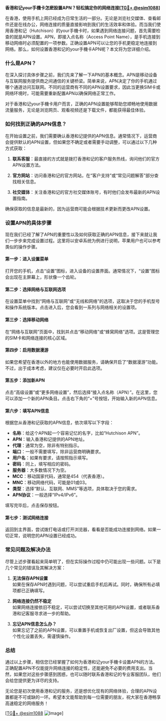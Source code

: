 **香港和记your手機卡怎麽設置APN？轻松搞定你的网络连接[[TG💪+ @esim1088](https://t.me/s/esim1088)]**

在香港，使用手机上网已经成为日常生活的一部分。无论是浏览社交媒体、查看邮件还是在线办公，网络连接的质量直接影响到我们的生活效率和体验。而当我们使用香港和记（Hutchison）的your手機卡时，如果遇到网络连接问题，首先需要检查的就是APN设置。APN，即接入点名称（Access Point Name），是手机连接到移动网络时必须配置的一项参数。正确设置APN可以让您的手机更稳定地连接到网络。那么，如何设置香港和记的your手機卡APN呢？本文将为您详细介绍。

### 什么是APN？

在深入探讨具体步骤之前，我们先来了解一下APN的基本概念。APN是移动设备与互联网服务提供商之间通信的关键桥梁。简单来说，APN决定了你的手机通过哪个通道访问互联网。不同的运营商有不同的APN设置要求，因此当更换SIM卡或网络环境时，可能需要重新配置APN以确保网络正常工作。

对于香港和记your手機卡用户而言，正确的APN设置能够帮助您顺畅地使用数据流量服务，无论是浏览网页、观看视频还是下载文件，都能获得最佳体验。

### 如何找到正确的APN信息？

在开始设置之前，我们需要确认香港和记提供的APN信息。通常情况下，运营商会提供默认的APN设置，但如果您不确定或者需要手动调整，可以通过以下几种方式获取：

1. **联系客服**：最直接的方式就是拨打香港和记的客户服务热线，询问他们的官方APN设置方法。
   
2. **官方网站**：访问香港和记的官方网站，在“客户支持”或“常见问题解答”部分查找相关信息。
   
3. **社交媒体**：关注香港和记的官方社交媒体账号，有时他们会发布最新的APN设置指南。

确保获取的信息是最新的，因为运营商可能会根据技术更新而更改APN设置。

### 设置APN的具体步骤

现在我们已经了解了APN的重要性以及如何获取正确的APN信息，接下来就让我们一步步来完成设置过程。这里将以安卓系统为例进行说明，苹果用户也可以参考类似的操作步骤。

#### 第一步：进入设置菜单

打开您的手机，点击“设置”图标，进入设备的设置界面。通常情况下，“设置”图标会出现在主屏幕上，形状像一个齿轮。

#### 第二步：选择网络与互联网选项

在设置菜单中找到“网络与互联网”或“无线和网络”的选项，这取决于您的手机型号和操作系统版本。点击进入后，您会看到一系列与网络相关的设置项。

#### 第三步：选择移动网络

在“网络与互联网”页面中，找到并点击“移动网络”或“蜂窝网络”选项。这是管理您的SIM卡和网络连接的核心区域。

#### 第四步：启用数据漫游

如果您希望在香港以外的地方也能使用数据服务，请确保开启了“数据漫游”功能。不过，出于成本考虑，建议仅在必要时开启此选项。

#### 第五步：添加新APN

点击“高级设置”或“更多网络设置”，然后选择“接入点名称（APN）”。在这里，您可以添加一个新的APN条目。点击右下角的“+”号按钮，开始输入新的APN信息。

#### 第六步：填写APN信息

根据您从香港和记获取的APN信息，依次填写以下字段：
- **名称**：给这个APN起一个容易记忆的名字，比如“Hutchison APN”。
- **APN**：输入香港和记提供的APN地址。
- **代理**：通常为空，除非有特别指示。
- **端口**：一般不需要填写，除非运营商明确要求。
- **用户名**：如果有要求，请按照指示填写。
- **密码**：同上，填写相应的密码。
- **服务器**：大多数情况下为空。
- **MCC**：移动国家代码，通常是454（代表香港）。
- **MNC**：移动网络代码，可能是01或03。
- **类型**：选择“默认、互联网、MMS”等选项，具体取决于您的需求。
- **APN协议**：一般选择“IPv4/IPv6”。

填写完毕后，点击保存按钮。

#### 第七步：测试网络连接

返回到主界面，尝试拨打电话或打开浏览器，看看是否能成功连接到网络。如果一切正常，说明您的APN设置已经成功。

### 常见问题及解决办法

尽管上述步骤看起来简单明了，但在实际操作过程中仍可能出现一些问题。以下是几个常见的错误及其解决方案：

1. **无法保存APN设置**  
   如果在保存APN时遇到问题，可以尝试重启手机后再试。同时，确保所有必填项都已正确填写。

2. **网络连接仍然不稳定**  
   如果网络连接依旧不稳定，可以尝试切换至其他可用的APN设置，或者联系香港和记客服寻求进一步的帮助。

3. **忘记APN信息怎么办？**  
   如果忘记了之前的APN设置，可以重置手机或恢复出厂设置，但这会导致其他个性化设置丢失，需谨慎操作。

### 总结

通过以上步骤，相信您已经掌握了如何为香港和记your手機卡设置APN的方法。正确配置APN不仅能提升网络连接的稳定性，还能避免不必要的费用支出。当然，如果您对这些步骤感到困惑，也可以随时联系香港和记的专业客服团队，他们会给您提供更为详尽的支持。

无论您是初次使用香港和记的服务，还是想优化现有的网络体验，合理的APN设置都是不可或缺的一环。希望本文能帮助到每一位需要的朋友，祝大家在香港畅享高速稳定的网络服务！

[[TG💪+ @esim1088](https://t.me/s/esim1088) ![Image](https://i.postimg.cc/4NQfJmqS/Snipaste-2025-05-13-00-14-12.png)]